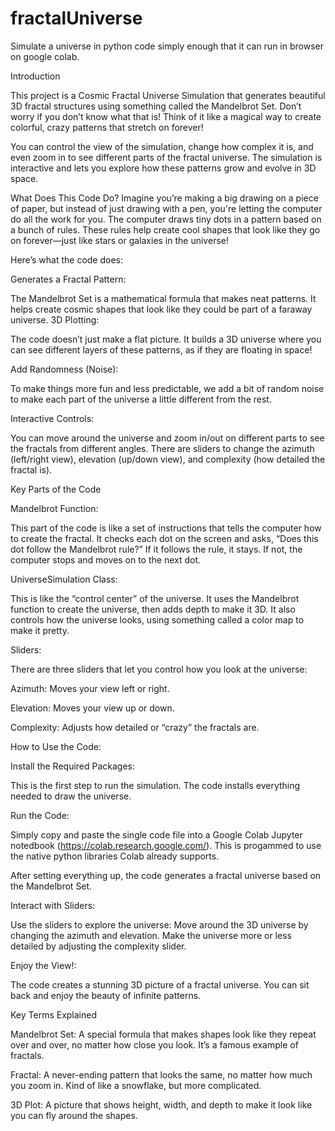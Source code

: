 # fractalUniverse
Simulate a universe in python code simply enough that it can run in browser on google colab. 

Introduction

This project is a Cosmic Fractal Universe Simulation that generates beautiful 3D fractal structures using something called the Mandelbrot Set. Don’t worry if you don’t know what that is! Think of it like a magical way to create colorful, crazy patterns that stretch on forever!

You can control the view of the simulation, change how complex it is, and even zoom in to see different parts of the fractal universe. The simulation is interactive and lets you explore how these patterns grow and evolve in 3D space.

What Does This Code Do?
Imagine you’re making a big drawing on a piece of paper, but instead of just drawing with a pen, you're letting the computer do all the work for you. The computer draws tiny dots in a pattern based on a bunch of rules. These rules help create cool shapes that look like they go on forever—just like stars or galaxies in the universe!

Here’s what the code does:

Generates a Fractal Pattern:

The Mandelbrot Set is a mathematical formula that makes neat patterns. It helps create cosmic shapes that look like they could be part of a faraway universe.
3D Plotting:

The code doesn’t just make a flat picture. It builds a 3D universe where you can see different layers of these patterns, as if they are floating in space!

Add Randomness (Noise):

To make things more fun and less predictable, we add a bit of random noise to make each part of the universe a little different from the rest.

Interactive Controls:

You can move around the universe and zoom in/out on different parts to see the fractals from different angles.
There are sliders to change the azimuth (left/right view), elevation (up/down view), and complexity (how detailed the fractal is).

Key Parts of the Code

Mandelbrot Function:

This part of the code is like a set of instructions that tells the computer how to create the fractal. It checks each dot on the screen and asks, “Does this dot follow the Mandelbrot rule?”
If it follows the rule, it stays. If not, the computer stops and moves on to the next dot.

UniverseSimulation Class:

This is like the “control center” of the universe. It uses the Mandelbrot function to create the universe, then adds depth to make it 3D.
It also controls how the universe looks, using something called a color map to make it pretty.

Sliders:

There are three sliders that let you control how you look at the universe:

Azimuth: Moves your view left or right.

Elevation: Moves your view up or down.

Complexity: Adjusts how detailed or “crazy” the fractals are.

How to Use the Code:

Install the Required Packages:

This is the first step to run the simulation. The code installs everything needed to draw the universe.

Run the Code:

Simply copy and paste the single code file into a Google Colab Jupyter notedbook (https://colab.research.google.com/). This is progammed to use the native python libraries Colab already supports. 

After setting everything up, the code generates a fractal universe based on the Mandelbrot Set.

Interact with Sliders:

Use the sliders to explore the universe:
Move around the 3D universe by changing the azimuth and elevation.
Make the universe more or less detailed by adjusting the complexity slider.

Enjoy the View!:

The code creates a stunning 3D picture of a fractal universe. You can sit back and enjoy the beauty of infinite patterns.

Key Terms Explained

Mandelbrot Set: A special formula that makes shapes look like they repeat over and over, no matter how close you look. It’s a famous example of fractals.

Fractal: A never-ending pattern that looks the same, no matter how much you zoom in. Kind of like a snowflake, but more complicated.

3D Plot: A picture that shows height, width, and depth to make it look like you can fly around the shapes.
